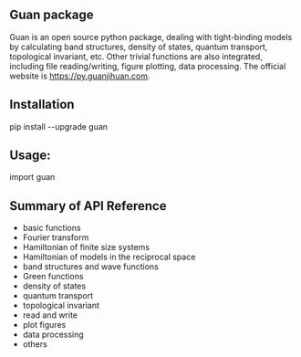 ## Guan package

Guan is an open source python package, dealing with tight-binding models by calculating band structures, density of states, quantum transport, topological invariant, etc. Other trivial functions are also integrated, including file reading/writing, figure plotting, data processing. The official website is https://py.guanjihuan.com.

## Installation

pip install --upgrade guan

## Usage:

import guan

## Summary of API Reference

+ basic functions
+ Fourier transform
+ Hamiltonian of finite size systems
+ Hamiltonian of models in the reciprocal space
+ band structures and wave functions
+ Green functions
+ density of states
+ quantum transport
+ topological invariant
+ read and write
+ plot figures
+ data processing
+ others
